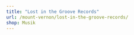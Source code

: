 ```yaml
---
title: "Lost in the Groove Records"
url: /mount-vernon/lost-in-the-groove-records/
shop: Musik
---
```

